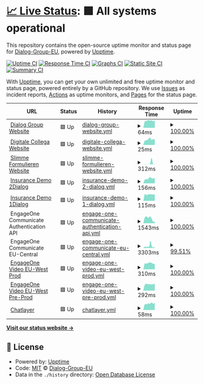 # [📈 Live Status](https://Dialog-Group-EU.github.io/uptime): <!--live status--> **🟩 All systems operational**

This repository contains the open-source uptime monitor and status page for [Dialog-Group-EU](https://Dialog-Group-EU.github.io/uptime), powered by [Upptime](https://github.com/upptime/upptime).

[![Uptime CI](https://github.com/Dialog-Group-EU/uptime/workflows/Uptime%20CI/badge.svg)](https://github.com/Dialog-Group-EU/uptime/actions?query=workflow%3A%22Uptime+CI%22)
[![Response Time CI](https://github.com/Dialog-Group-EU/uptime/workflows/Response%20Time%20CI/badge.svg)](https://github.com/Dialog-Group-EU/uptime/actions?query=workflow%3A%22Response+Time+CI%22)
[![Graphs CI](https://github.com/Dialog-Group-EU/uptime/workflows/Graphs%20CI/badge.svg)](https://github.com/Dialog-Group-EU/uptime/actions?query=workflow%3A%22Graphs+CI%22)
[![Static Site CI](https://github.com/Dialog-Group-EU/uptime/workflows/Static%20Site%20CI/badge.svg)](https://github.com/Dialog-Group-EU/uptime/actions?query=workflow%3A%22Static+Site+CI%22)
[![Summary CI](https://github.com/Dialog-Group-EU/uptime/workflows/Summary%20CI/badge.svg)](https://github.com/Dialog-Group-EU/uptime/actions?query=workflow%3A%22Summary+CI%22)

With [Upptime](https://upptime.js.org), you can get your own unlimited and free uptime monitor and status page, powered entirely by a GitHub repository. We use [Issues](https://github.com/Dialog-Group-EU/uptime/issues) as incident reports, [Actions](https://github.com/Dialog-Group-EU/uptime/actions) as uptime monitors, and [Pages](https://Dialog-Group-EU.github.io/uptime) for the status page.

<!--start: status pages-->
<!-- This summary is generated by Upptime (https://github.com/upptime/upptime) -->
<!-- Do not edit this manually, your changes will be overwritten -->
<!-- prettier-ignore -->
| URL | Status | History | Response Time | Uptime |
| --- | ------ | ------- | ------------- | ------ |
| <img alt="" src="https://icons.duckduckgo.com/ip3/dialoggroup.eu.ico" height="13"> [Dialog Group Website](https://dialoggroup.eu) | 🟩 Up | [dialog-group-website.yml](https://github.com/Dialog-Group-EU/uptime/commits/HEAD/history/dialog-group-website.yml) | <details><summary><img alt="Response time graph" src="./graphs/dialog-group-website/response-time-week.png" height="20"> 64ms</summary><br><a href="https://status.dialoggroup.eu/history/dialog-group-website"><img alt="Response time 130" src="https://img.shields.io/endpoint?url=https%3A%2F%2Fraw.githubusercontent.com%2FDialog-Group-EU%2Fuptime%2FHEAD%2Fapi%2Fdialog-group-website%2Fresponse-time.json"></a><br><a href="https://status.dialoggroup.eu/history/dialog-group-website"><img alt="24-hour response time 67" src="https://img.shields.io/endpoint?url=https%3A%2F%2Fraw.githubusercontent.com%2FDialog-Group-EU%2Fuptime%2FHEAD%2Fapi%2Fdialog-group-website%2Fresponse-time-day.json"></a><br><a href="https://status.dialoggroup.eu/history/dialog-group-website"><img alt="7-day response time 64" src="https://img.shields.io/endpoint?url=https%3A%2F%2Fraw.githubusercontent.com%2FDialog-Group-EU%2Fuptime%2FHEAD%2Fapi%2Fdialog-group-website%2Fresponse-time-week.json"></a><br><a href="https://status.dialoggroup.eu/history/dialog-group-website"><img alt="30-day response time 67" src="https://img.shields.io/endpoint?url=https%3A%2F%2Fraw.githubusercontent.com%2FDialog-Group-EU%2Fuptime%2FHEAD%2Fapi%2Fdialog-group-website%2Fresponse-time-month.json"></a><br><a href="https://status.dialoggroup.eu/history/dialog-group-website"><img alt="1-year response time 130" src="https://img.shields.io/endpoint?url=https%3A%2F%2Fraw.githubusercontent.com%2FDialog-Group-EU%2Fuptime%2FHEAD%2Fapi%2Fdialog-group-website%2Fresponse-time-year.json"></a></details> | <details><summary><a href="https://status.dialoggroup.eu/history/dialog-group-website">100.00%</a></summary><a href="https://status.dialoggroup.eu/history/dialog-group-website"><img alt="All-time uptime 99.99%" src="https://img.shields.io/endpoint?url=https%3A%2F%2Fraw.githubusercontent.com%2FDialog-Group-EU%2Fuptime%2FHEAD%2Fapi%2Fdialog-group-website%2Fuptime.json"></a><br><a href="https://status.dialoggroup.eu/history/dialog-group-website"><img alt="24-hour uptime 100.00%" src="https://img.shields.io/endpoint?url=https%3A%2F%2Fraw.githubusercontent.com%2FDialog-Group-EU%2Fuptime%2FHEAD%2Fapi%2Fdialog-group-website%2Fuptime-day.json"></a><br><a href="https://status.dialoggroup.eu/history/dialog-group-website"><img alt="7-day uptime 100.00%" src="https://img.shields.io/endpoint?url=https%3A%2F%2Fraw.githubusercontent.com%2FDialog-Group-EU%2Fuptime%2FHEAD%2Fapi%2Fdialog-group-website%2Fuptime-week.json"></a><br><a href="https://status.dialoggroup.eu/history/dialog-group-website"><img alt="30-day uptime 100.00%" src="https://img.shields.io/endpoint?url=https%3A%2F%2Fraw.githubusercontent.com%2FDialog-Group-EU%2Fuptime%2FHEAD%2Fapi%2Fdialog-group-website%2Fuptime-month.json"></a><br><a href="https://status.dialoggroup.eu/history/dialog-group-website"><img alt="1-year uptime 99.99%" src="https://img.shields.io/endpoint?url=https%3A%2F%2Fraw.githubusercontent.com%2FDialog-Group-EU%2Fuptime%2FHEAD%2Fapi%2Fdialog-group-website%2Fuptime-year.json"></a></details>
| <img alt="" src="https://icons.duckduckgo.com/ip3/digitalecollega.eu.ico" height="13"> [Digitale Collega Website](https://digitalecollega.eu) | 🟩 Up | [digitale-collega-website.yml](https://github.com/Dialog-Group-EU/uptime/commits/HEAD/history/digitale-collega-website.yml) | <details><summary><img alt="Response time graph" src="./graphs/digitale-collega-website/response-time-week.png" height="20"> 25ms</summary><br><a href="https://status.dialoggroup.eu/history/digitale-collega-website"><img alt="Response time 161" src="https://img.shields.io/endpoint?url=https%3A%2F%2Fraw.githubusercontent.com%2FDialog-Group-EU%2Fuptime%2FHEAD%2Fapi%2Fdigitale-collega-website%2Fresponse-time.json"></a><br><a href="https://status.dialoggroup.eu/history/digitale-collega-website"><img alt="24-hour response time 26" src="https://img.shields.io/endpoint?url=https%3A%2F%2Fraw.githubusercontent.com%2FDialog-Group-EU%2Fuptime%2FHEAD%2Fapi%2Fdigitale-collega-website%2Fresponse-time-day.json"></a><br><a href="https://status.dialoggroup.eu/history/digitale-collega-website"><img alt="7-day response time 25" src="https://img.shields.io/endpoint?url=https%3A%2F%2Fraw.githubusercontent.com%2FDialog-Group-EU%2Fuptime%2FHEAD%2Fapi%2Fdigitale-collega-website%2Fresponse-time-week.json"></a><br><a href="https://status.dialoggroup.eu/history/digitale-collega-website"><img alt="30-day response time 22" src="https://img.shields.io/endpoint?url=https%3A%2F%2Fraw.githubusercontent.com%2FDialog-Group-EU%2Fuptime%2FHEAD%2Fapi%2Fdigitale-collega-website%2Fresponse-time-month.json"></a><br><a href="https://status.dialoggroup.eu/history/digitale-collega-website"><img alt="1-year response time 161" src="https://img.shields.io/endpoint?url=https%3A%2F%2Fraw.githubusercontent.com%2FDialog-Group-EU%2Fuptime%2FHEAD%2Fapi%2Fdigitale-collega-website%2Fresponse-time-year.json"></a></details> | <details><summary><a href="https://status.dialoggroup.eu/history/digitale-collega-website">100.00%</a></summary><a href="https://status.dialoggroup.eu/history/digitale-collega-website"><img alt="All-time uptime 99.98%" src="https://img.shields.io/endpoint?url=https%3A%2F%2Fraw.githubusercontent.com%2FDialog-Group-EU%2Fuptime%2FHEAD%2Fapi%2Fdigitale-collega-website%2Fuptime.json"></a><br><a href="https://status.dialoggroup.eu/history/digitale-collega-website"><img alt="24-hour uptime 100.00%" src="https://img.shields.io/endpoint?url=https%3A%2F%2Fraw.githubusercontent.com%2FDialog-Group-EU%2Fuptime%2FHEAD%2Fapi%2Fdigitale-collega-website%2Fuptime-day.json"></a><br><a href="https://status.dialoggroup.eu/history/digitale-collega-website"><img alt="7-day uptime 100.00%" src="https://img.shields.io/endpoint?url=https%3A%2F%2Fraw.githubusercontent.com%2FDialog-Group-EU%2Fuptime%2FHEAD%2Fapi%2Fdigitale-collega-website%2Fuptime-week.json"></a><br><a href="https://status.dialoggroup.eu/history/digitale-collega-website"><img alt="30-day uptime 100.00%" src="https://img.shields.io/endpoint?url=https%3A%2F%2Fraw.githubusercontent.com%2FDialog-Group-EU%2Fuptime%2FHEAD%2Fapi%2Fdigitale-collega-website%2Fuptime-month.json"></a><br><a href="https://status.dialoggroup.eu/history/digitale-collega-website"><img alt="1-year uptime 99.98%" src="https://img.shields.io/endpoint?url=https%3A%2F%2Fraw.githubusercontent.com%2FDialog-Group-EU%2Fuptime%2FHEAD%2Fapi%2Fdigitale-collega-website%2Fuptime-year.json"></a></details>
| <img alt="" src="https://icons.duckduckgo.com/ip3/slimmeformulieren.eu.ico" height="13"> [Slimme Formulieren Website](https://slimmeformulieren.eu) | 🟩 Up | [slimme-formulieren-website.yml](https://github.com/Dialog-Group-EU/uptime/commits/HEAD/history/slimme-formulieren-website.yml) | <details><summary><img alt="Response time graph" src="./graphs/slimme-formulieren-website/response-time-week.png" height="20"> 312ms</summary><br><a href="https://status.dialoggroup.eu/history/slimme-formulieren-website"><img alt="Response time 139" src="https://img.shields.io/endpoint?url=https%3A%2F%2Fraw.githubusercontent.com%2FDialog-Group-EU%2Fuptime%2FHEAD%2Fapi%2Fslimme-formulieren-website%2Fresponse-time.json"></a><br><a href="https://status.dialoggroup.eu/history/slimme-formulieren-website"><img alt="24-hour response time 29" src="https://img.shields.io/endpoint?url=https%3A%2F%2Fraw.githubusercontent.com%2FDialog-Group-EU%2Fuptime%2FHEAD%2Fapi%2Fslimme-formulieren-website%2Fresponse-time-day.json"></a><br><a href="https://status.dialoggroup.eu/history/slimme-formulieren-website"><img alt="7-day response time 312" src="https://img.shields.io/endpoint?url=https%3A%2F%2Fraw.githubusercontent.com%2FDialog-Group-EU%2Fuptime%2FHEAD%2Fapi%2Fslimme-formulieren-website%2Fresponse-time-week.json"></a><br><a href="https://status.dialoggroup.eu/history/slimme-formulieren-website"><img alt="30-day response time 153" src="https://img.shields.io/endpoint?url=https%3A%2F%2Fraw.githubusercontent.com%2FDialog-Group-EU%2Fuptime%2FHEAD%2Fapi%2Fslimme-formulieren-website%2Fresponse-time-month.json"></a><br><a href="https://status.dialoggroup.eu/history/slimme-formulieren-website"><img alt="1-year response time 139" src="https://img.shields.io/endpoint?url=https%3A%2F%2Fraw.githubusercontent.com%2FDialog-Group-EU%2Fuptime%2FHEAD%2Fapi%2Fslimme-formulieren-website%2Fresponse-time-year.json"></a></details> | <details><summary><a href="https://status.dialoggroup.eu/history/slimme-formulieren-website">100.00%</a></summary><a href="https://status.dialoggroup.eu/history/slimme-formulieren-website"><img alt="All-time uptime 99.41%" src="https://img.shields.io/endpoint?url=https%3A%2F%2Fraw.githubusercontent.com%2FDialog-Group-EU%2Fuptime%2FHEAD%2Fapi%2Fslimme-formulieren-website%2Fuptime.json"></a><br><a href="https://status.dialoggroup.eu/history/slimme-formulieren-website"><img alt="24-hour uptime 100.00%" src="https://img.shields.io/endpoint?url=https%3A%2F%2Fraw.githubusercontent.com%2FDialog-Group-EU%2Fuptime%2FHEAD%2Fapi%2Fslimme-formulieren-website%2Fuptime-day.json"></a><br><a href="https://status.dialoggroup.eu/history/slimme-formulieren-website"><img alt="7-day uptime 100.00%" src="https://img.shields.io/endpoint?url=https%3A%2F%2Fraw.githubusercontent.com%2FDialog-Group-EU%2Fuptime%2FHEAD%2Fapi%2Fslimme-formulieren-website%2Fuptime-week.json"></a><br><a href="https://status.dialoggroup.eu/history/slimme-formulieren-website"><img alt="30-day uptime 100.00%" src="https://img.shields.io/endpoint?url=https%3A%2F%2Fraw.githubusercontent.com%2FDialog-Group-EU%2Fuptime%2FHEAD%2Fapi%2Fslimme-formulieren-website%2Fuptime-month.json"></a><br><a href="https://status.dialoggroup.eu/history/slimme-formulieren-website"><img alt="1-year uptime 99.41%" src="https://img.shields.io/endpoint?url=https%3A%2F%2Fraw.githubusercontent.com%2FDialog-Group-EU%2Fuptime%2FHEAD%2Fapi%2Fslimme-formulieren-website%2Fuptime-year.json"></a></details>
| <img alt="" src="https://icons.duckduckgo.com/ip3/insurance.2dialog.eu.ico" height="13"> [Insurance Demo 2Dialog](https://insurance.2dialog.eu) | 🟩 Up | [insurance-demo-2-dialog.yml](https://github.com/Dialog-Group-EU/uptime/commits/HEAD/history/insurance-demo-2-dialog.yml) | <details><summary><img alt="Response time graph" src="./graphs/insurance-demo-2-dialog/response-time-week.png" height="20"> 156ms</summary><br><a href="https://status.dialoggroup.eu/history/insurance-demo-2-dialog"><img alt="Response time 278" src="https://img.shields.io/endpoint?url=https%3A%2F%2Fraw.githubusercontent.com%2FDialog-Group-EU%2Fuptime%2FHEAD%2Fapi%2Finsurance-demo-2-dialog%2Fresponse-time.json"></a><br><a href="https://status.dialoggroup.eu/history/insurance-demo-2-dialog"><img alt="24-hour response time 174" src="https://img.shields.io/endpoint?url=https%3A%2F%2Fraw.githubusercontent.com%2FDialog-Group-EU%2Fuptime%2FHEAD%2Fapi%2Finsurance-demo-2-dialog%2Fresponse-time-day.json"></a><br><a href="https://status.dialoggroup.eu/history/insurance-demo-2-dialog"><img alt="7-day response time 156" src="https://img.shields.io/endpoint?url=https%3A%2F%2Fraw.githubusercontent.com%2FDialog-Group-EU%2Fuptime%2FHEAD%2Fapi%2Finsurance-demo-2-dialog%2Fresponse-time-week.json"></a><br><a href="https://status.dialoggroup.eu/history/insurance-demo-2-dialog"><img alt="30-day response time 136" src="https://img.shields.io/endpoint?url=https%3A%2F%2Fraw.githubusercontent.com%2FDialog-Group-EU%2Fuptime%2FHEAD%2Fapi%2Finsurance-demo-2-dialog%2Fresponse-time-month.json"></a><br><a href="https://status.dialoggroup.eu/history/insurance-demo-2-dialog"><img alt="1-year response time 278" src="https://img.shields.io/endpoint?url=https%3A%2F%2Fraw.githubusercontent.com%2FDialog-Group-EU%2Fuptime%2FHEAD%2Fapi%2Finsurance-demo-2-dialog%2Fresponse-time-year.json"></a></details> | <details><summary><a href="https://status.dialoggroup.eu/history/insurance-demo-2-dialog">100.00%</a></summary><a href="https://status.dialoggroup.eu/history/insurance-demo-2-dialog"><img alt="All-time uptime 99.97%" src="https://img.shields.io/endpoint?url=https%3A%2F%2Fraw.githubusercontent.com%2FDialog-Group-EU%2Fuptime%2FHEAD%2Fapi%2Finsurance-demo-2-dialog%2Fuptime.json"></a><br><a href="https://status.dialoggroup.eu/history/insurance-demo-2-dialog"><img alt="24-hour uptime 100.00%" src="https://img.shields.io/endpoint?url=https%3A%2F%2Fraw.githubusercontent.com%2FDialog-Group-EU%2Fuptime%2FHEAD%2Fapi%2Finsurance-demo-2-dialog%2Fuptime-day.json"></a><br><a href="https://status.dialoggroup.eu/history/insurance-demo-2-dialog"><img alt="7-day uptime 100.00%" src="https://img.shields.io/endpoint?url=https%3A%2F%2Fraw.githubusercontent.com%2FDialog-Group-EU%2Fuptime%2FHEAD%2Fapi%2Finsurance-demo-2-dialog%2Fuptime-week.json"></a><br><a href="https://status.dialoggroup.eu/history/insurance-demo-2-dialog"><img alt="30-day uptime 100.00%" src="https://img.shields.io/endpoint?url=https%3A%2F%2Fraw.githubusercontent.com%2FDialog-Group-EU%2Fuptime%2FHEAD%2Fapi%2Finsurance-demo-2-dialog%2Fuptime-month.json"></a><br><a href="https://status.dialoggroup.eu/history/insurance-demo-2-dialog"><img alt="1-year uptime 99.97%" src="https://img.shields.io/endpoint?url=https%3A%2F%2Fraw.githubusercontent.com%2FDialog-Group-EU%2Fuptime%2FHEAD%2Fapi%2Finsurance-demo-2-dialog%2Fuptime-year.json"></a></details>
| <img alt="" src="https://icons.duckduckgo.com/ip3/insurance.1dialog.eu.ico" height="13"> [Insurance Demo 1Dialog](https://insurance.1dialog.eu) | 🟩 Up | [insurance-demo-1-dialog.yml](https://github.com/Dialog-Group-EU/uptime/commits/HEAD/history/insurance-demo-1-dialog.yml) | <details><summary><img alt="Response time graph" src="./graphs/insurance-demo-1-dialog/response-time-week.png" height="20"> 115ms</summary><br><a href="https://status.dialoggroup.eu/history/insurance-demo-1-dialog"><img alt="Response time 220" src="https://img.shields.io/endpoint?url=https%3A%2F%2Fraw.githubusercontent.com%2FDialog-Group-EU%2Fuptime%2FHEAD%2Fapi%2Finsurance-demo-1-dialog%2Fresponse-time.json"></a><br><a href="https://status.dialoggroup.eu/history/insurance-demo-1-dialog"><img alt="24-hour response time 115" src="https://img.shields.io/endpoint?url=https%3A%2F%2Fraw.githubusercontent.com%2FDialog-Group-EU%2Fuptime%2FHEAD%2Fapi%2Finsurance-demo-1-dialog%2Fresponse-time-day.json"></a><br><a href="https://status.dialoggroup.eu/history/insurance-demo-1-dialog"><img alt="7-day response time 115" src="https://img.shields.io/endpoint?url=https%3A%2F%2Fraw.githubusercontent.com%2FDialog-Group-EU%2Fuptime%2FHEAD%2Fapi%2Finsurance-demo-1-dialog%2Fresponse-time-week.json"></a><br><a href="https://status.dialoggroup.eu/history/insurance-demo-1-dialog"><img alt="30-day response time 113" src="https://img.shields.io/endpoint?url=https%3A%2F%2Fraw.githubusercontent.com%2FDialog-Group-EU%2Fuptime%2FHEAD%2Fapi%2Finsurance-demo-1-dialog%2Fresponse-time-month.json"></a><br><a href="https://status.dialoggroup.eu/history/insurance-demo-1-dialog"><img alt="1-year response time 220" src="https://img.shields.io/endpoint?url=https%3A%2F%2Fraw.githubusercontent.com%2FDialog-Group-EU%2Fuptime%2FHEAD%2Fapi%2Finsurance-demo-1-dialog%2Fresponse-time-year.json"></a></details> | <details><summary><a href="https://status.dialoggroup.eu/history/insurance-demo-1-dialog">100.00%</a></summary><a href="https://status.dialoggroup.eu/history/insurance-demo-1-dialog"><img alt="All-time uptime 99.97%" src="https://img.shields.io/endpoint?url=https%3A%2F%2Fraw.githubusercontent.com%2FDialog-Group-EU%2Fuptime%2FHEAD%2Fapi%2Finsurance-demo-1-dialog%2Fuptime.json"></a><br><a href="https://status.dialoggroup.eu/history/insurance-demo-1-dialog"><img alt="24-hour uptime 100.00%" src="https://img.shields.io/endpoint?url=https%3A%2F%2Fraw.githubusercontent.com%2FDialog-Group-EU%2Fuptime%2FHEAD%2Fapi%2Finsurance-demo-1-dialog%2Fuptime-day.json"></a><br><a href="https://status.dialoggroup.eu/history/insurance-demo-1-dialog"><img alt="7-day uptime 100.00%" src="https://img.shields.io/endpoint?url=https%3A%2F%2Fraw.githubusercontent.com%2FDialog-Group-EU%2Fuptime%2FHEAD%2Fapi%2Finsurance-demo-1-dialog%2Fuptime-week.json"></a><br><a href="https://status.dialoggroup.eu/history/insurance-demo-1-dialog"><img alt="30-day uptime 100.00%" src="https://img.shields.io/endpoint?url=https%3A%2F%2Fraw.githubusercontent.com%2FDialog-Group-EU%2Fuptime%2FHEAD%2Fapi%2Finsurance-demo-1-dialog%2Fuptime-month.json"></a><br><a href="https://status.dialoggroup.eu/history/insurance-demo-1-dialog"><img alt="1-year uptime 99.97%" src="https://img.shields.io/endpoint?url=https%3A%2F%2Fraw.githubusercontent.com%2FDialog-Group-EU%2Fuptime%2FHEAD%2Fapi%2Finsurance-demo-1-dialog%2Fuptime-year.json"></a></details>
| <img alt="" src="https://icons.duckduckgo.com/ip3/precisely.com.ico" height="13"> EngageOne Communicate Authentication API | 🟩 Up | [engage-one-communicate-authentication-api.yml](https://github.com/Dialog-Group-EU/uptime/commits/HEAD/history/engage-one-communicate-authentication-api.yml) | <details><summary><img alt="Response time graph" src="./graphs/engage-one-communicate-authentication-api/response-time-week.png" height="20"> 1543ms</summary><br><a href="https://status.dialoggroup.eu/history/engage-one-communicate-authentication-api"><img alt="Response time 979" src="https://img.shields.io/endpoint?url=https%3A%2F%2Fraw.githubusercontent.com%2FDialog-Group-EU%2Fuptime%2FHEAD%2Fapi%2Fengage-one-communicate-authentication-api%2Fresponse-time.json"></a><br><a href="https://status.dialoggroup.eu/history/engage-one-communicate-authentication-api"><img alt="24-hour response time 588" src="https://img.shields.io/endpoint?url=https%3A%2F%2Fraw.githubusercontent.com%2FDialog-Group-EU%2Fuptime%2FHEAD%2Fapi%2Fengage-one-communicate-authentication-api%2Fresponse-time-day.json"></a><br><a href="https://status.dialoggroup.eu/history/engage-one-communicate-authentication-api"><img alt="7-day response time 1543" src="https://img.shields.io/endpoint?url=https%3A%2F%2Fraw.githubusercontent.com%2FDialog-Group-EU%2Fuptime%2FHEAD%2Fapi%2Fengage-one-communicate-authentication-api%2Fresponse-time-week.json"></a><br><a href="https://status.dialoggroup.eu/history/engage-one-communicate-authentication-api"><img alt="30-day response time 1186" src="https://img.shields.io/endpoint?url=https%3A%2F%2Fraw.githubusercontent.com%2FDialog-Group-EU%2Fuptime%2FHEAD%2Fapi%2Fengage-one-communicate-authentication-api%2Fresponse-time-month.json"></a><br><a href="https://status.dialoggroup.eu/history/engage-one-communicate-authentication-api"><img alt="1-year response time 979" src="https://img.shields.io/endpoint?url=https%3A%2F%2Fraw.githubusercontent.com%2FDialog-Group-EU%2Fuptime%2FHEAD%2Fapi%2Fengage-one-communicate-authentication-api%2Fresponse-time-year.json"></a></details> | <details><summary><a href="https://status.dialoggroup.eu/history/engage-one-communicate-authentication-api">100.00%</a></summary><a href="https://status.dialoggroup.eu/history/engage-one-communicate-authentication-api"><img alt="All-time uptime 99.94%" src="https://img.shields.io/endpoint?url=https%3A%2F%2Fraw.githubusercontent.com%2FDialog-Group-EU%2Fuptime%2FHEAD%2Fapi%2Fengage-one-communicate-authentication-api%2Fuptime.json"></a><br><a href="https://status.dialoggroup.eu/history/engage-one-communicate-authentication-api"><img alt="24-hour uptime 100.00%" src="https://img.shields.io/endpoint?url=https%3A%2F%2Fraw.githubusercontent.com%2FDialog-Group-EU%2Fuptime%2FHEAD%2Fapi%2Fengage-one-communicate-authentication-api%2Fuptime-day.json"></a><br><a href="https://status.dialoggroup.eu/history/engage-one-communicate-authentication-api"><img alt="7-day uptime 100.00%" src="https://img.shields.io/endpoint?url=https%3A%2F%2Fraw.githubusercontent.com%2FDialog-Group-EU%2Fuptime%2FHEAD%2Fapi%2Fengage-one-communicate-authentication-api%2Fuptime-week.json"></a><br><a href="https://status.dialoggroup.eu/history/engage-one-communicate-authentication-api"><img alt="30-day uptime 100.00%" src="https://img.shields.io/endpoint?url=https%3A%2F%2Fraw.githubusercontent.com%2FDialog-Group-EU%2Fuptime%2FHEAD%2Fapi%2Fengage-one-communicate-authentication-api%2Fuptime-month.json"></a><br><a href="https://status.dialoggroup.eu/history/engage-one-communicate-authentication-api"><img alt="1-year uptime 99.94%" src="https://img.shields.io/endpoint?url=https%3A%2F%2Fraw.githubusercontent.com%2FDialog-Group-EU%2Fuptime%2FHEAD%2Fapi%2Fengage-one-communicate-authentication-api%2Fuptime-year.json"></a></details>
| <img alt="" src="https://icons.duckduckgo.com/ip3/precisely.com.ico" height="13"> EngageOne Communicate EU-Central | 🟩 Up | [engage-one-communicate-eu-central.yml](https://github.com/Dialog-Group-EU/uptime/commits/HEAD/history/engage-one-communicate-eu-central.yml) | <details><summary><img alt="Response time graph" src="./graphs/engage-one-communicate-eu-central/response-time-week.png" height="20"> 3303ms</summary><br><a href="https://status.dialoggroup.eu/history/engage-one-communicate-eu-central"><img alt="Response time 3253" src="https://img.shields.io/endpoint?url=https%3A%2F%2Fraw.githubusercontent.com%2FDialog-Group-EU%2Fuptime%2FHEAD%2Fapi%2Fengage-one-communicate-eu-central%2Fresponse-time.json"></a><br><a href="https://status.dialoggroup.eu/history/engage-one-communicate-eu-central"><img alt="24-hour response time 1658" src="https://img.shields.io/endpoint?url=https%3A%2F%2Fraw.githubusercontent.com%2FDialog-Group-EU%2Fuptime%2FHEAD%2Fapi%2Fengage-one-communicate-eu-central%2Fresponse-time-day.json"></a><br><a href="https://status.dialoggroup.eu/history/engage-one-communicate-eu-central"><img alt="7-day response time 3303" src="https://img.shields.io/endpoint?url=https%3A%2F%2Fraw.githubusercontent.com%2FDialog-Group-EU%2Fuptime%2FHEAD%2Fapi%2Fengage-one-communicate-eu-central%2Fresponse-time-week.json"></a><br><a href="https://status.dialoggroup.eu/history/engage-one-communicate-eu-central"><img alt="30-day response time 2889" src="https://img.shields.io/endpoint?url=https%3A%2F%2Fraw.githubusercontent.com%2FDialog-Group-EU%2Fuptime%2FHEAD%2Fapi%2Fengage-one-communicate-eu-central%2Fresponse-time-month.json"></a><br><a href="https://status.dialoggroup.eu/history/engage-one-communicate-eu-central"><img alt="1-year response time 3253" src="https://img.shields.io/endpoint?url=https%3A%2F%2Fraw.githubusercontent.com%2FDialog-Group-EU%2Fuptime%2FHEAD%2Fapi%2Fengage-one-communicate-eu-central%2Fresponse-time-year.json"></a></details> | <details><summary><a href="https://status.dialoggroup.eu/history/engage-one-communicate-eu-central">99.51%</a></summary><a href="https://status.dialoggroup.eu/history/engage-one-communicate-eu-central"><img alt="All-time uptime 99.84%" src="https://img.shields.io/endpoint?url=https%3A%2F%2Fraw.githubusercontent.com%2FDialog-Group-EU%2Fuptime%2FHEAD%2Fapi%2Fengage-one-communicate-eu-central%2Fuptime.json"></a><br><a href="https://status.dialoggroup.eu/history/engage-one-communicate-eu-central"><img alt="24-hour uptime 100.00%" src="https://img.shields.io/endpoint?url=https%3A%2F%2Fraw.githubusercontent.com%2FDialog-Group-EU%2Fuptime%2FHEAD%2Fapi%2Fengage-one-communicate-eu-central%2Fuptime-day.json"></a><br><a href="https://status.dialoggroup.eu/history/engage-one-communicate-eu-central"><img alt="7-day uptime 99.51%" src="https://img.shields.io/endpoint?url=https%3A%2F%2Fraw.githubusercontent.com%2FDialog-Group-EU%2Fuptime%2FHEAD%2Fapi%2Fengage-one-communicate-eu-central%2Fuptime-week.json"></a><br><a href="https://status.dialoggroup.eu/history/engage-one-communicate-eu-central"><img alt="30-day uptime 99.85%" src="https://img.shields.io/endpoint?url=https%3A%2F%2Fraw.githubusercontent.com%2FDialog-Group-EU%2Fuptime%2FHEAD%2Fapi%2Fengage-one-communicate-eu-central%2Fuptime-month.json"></a><br><a href="https://status.dialoggroup.eu/history/engage-one-communicate-eu-central"><img alt="1-year uptime 99.84%" src="https://img.shields.io/endpoint?url=https%3A%2F%2Fraw.githubusercontent.com%2FDialog-Group-EU%2Fuptime%2FHEAD%2Fapi%2Fengage-one-communicate-eu-central%2Fuptime-year.json"></a></details>
| <img alt="" src="https://icons.duckduckgo.com/ip3/precisely.com.ico" height="13"> [EngageOne Video EU-West Prod](https://eu-west-1-mt-prod2.engageone.video/statuscheck/videoPlayer.php) | 🟩 Up | [engage-one-video-eu-west-prod.yml](https://github.com/Dialog-Group-EU/uptime/commits/HEAD/history/engage-one-video-eu-west-prod.yml) | <details><summary><img alt="Response time graph" src="./graphs/engage-one-video-eu-west-prod/response-time-week.png" height="20"> 310ms</summary><br><a href="https://status.dialoggroup.eu/history/engage-one-video-eu-west-prod"><img alt="Response time 333" src="https://img.shields.io/endpoint?url=https%3A%2F%2Fraw.githubusercontent.com%2FDialog-Group-EU%2Fuptime%2FHEAD%2Fapi%2Fengage-one-video-eu-west-prod%2Fresponse-time.json"></a><br><a href="https://status.dialoggroup.eu/history/engage-one-video-eu-west-prod"><img alt="24-hour response time 268" src="https://img.shields.io/endpoint?url=https%3A%2F%2Fraw.githubusercontent.com%2FDialog-Group-EU%2Fuptime%2FHEAD%2Fapi%2Fengage-one-video-eu-west-prod%2Fresponse-time-day.json"></a><br><a href="https://status.dialoggroup.eu/history/engage-one-video-eu-west-prod"><img alt="7-day response time 310" src="https://img.shields.io/endpoint?url=https%3A%2F%2Fraw.githubusercontent.com%2FDialog-Group-EU%2Fuptime%2FHEAD%2Fapi%2Fengage-one-video-eu-west-prod%2Fresponse-time-week.json"></a><br><a href="https://status.dialoggroup.eu/history/engage-one-video-eu-west-prod"><img alt="30-day response time 355" src="https://img.shields.io/endpoint?url=https%3A%2F%2Fraw.githubusercontent.com%2FDialog-Group-EU%2Fuptime%2FHEAD%2Fapi%2Fengage-one-video-eu-west-prod%2Fresponse-time-month.json"></a><br><a href="https://status.dialoggroup.eu/history/engage-one-video-eu-west-prod"><img alt="1-year response time 333" src="https://img.shields.io/endpoint?url=https%3A%2F%2Fraw.githubusercontent.com%2FDialog-Group-EU%2Fuptime%2FHEAD%2Fapi%2Fengage-one-video-eu-west-prod%2Fresponse-time-year.json"></a></details> | <details><summary><a href="https://status.dialoggroup.eu/history/engage-one-video-eu-west-prod">100.00%</a></summary><a href="https://status.dialoggroup.eu/history/engage-one-video-eu-west-prod"><img alt="All-time uptime 97.60%" src="https://img.shields.io/endpoint?url=https%3A%2F%2Fraw.githubusercontent.com%2FDialog-Group-EU%2Fuptime%2FHEAD%2Fapi%2Fengage-one-video-eu-west-prod%2Fuptime.json"></a><br><a href="https://status.dialoggroup.eu/history/engage-one-video-eu-west-prod"><img alt="24-hour uptime 100.00%" src="https://img.shields.io/endpoint?url=https%3A%2F%2Fraw.githubusercontent.com%2FDialog-Group-EU%2Fuptime%2FHEAD%2Fapi%2Fengage-one-video-eu-west-prod%2Fuptime-day.json"></a><br><a href="https://status.dialoggroup.eu/history/engage-one-video-eu-west-prod"><img alt="7-day uptime 100.00%" src="https://img.shields.io/endpoint?url=https%3A%2F%2Fraw.githubusercontent.com%2FDialog-Group-EU%2Fuptime%2FHEAD%2Fapi%2Fengage-one-video-eu-west-prod%2Fuptime-week.json"></a><br><a href="https://status.dialoggroup.eu/history/engage-one-video-eu-west-prod"><img alt="30-day uptime 100.00%" src="https://img.shields.io/endpoint?url=https%3A%2F%2Fraw.githubusercontent.com%2FDialog-Group-EU%2Fuptime%2FHEAD%2Fapi%2Fengage-one-video-eu-west-prod%2Fuptime-month.json"></a><br><a href="https://status.dialoggroup.eu/history/engage-one-video-eu-west-prod"><img alt="1-year uptime 97.60%" src="https://img.shields.io/endpoint?url=https%3A%2F%2Fraw.githubusercontent.com%2FDialog-Group-EU%2Fuptime%2FHEAD%2Fapi%2Fengage-one-video-eu-west-prod%2Fuptime-year.json"></a></details>
| <img alt="" src="https://icons.duckduckgo.com/ip3/precisely.com.ico" height="13"> [EngageOne Video EU-West Pre-Prod](https://eu-west-1-mt-preprod2.engageone.video/statuscheck/videoPlayer.php) | 🟩 Up | [engage-one-video-eu-west-pre-prod.yml](https://github.com/Dialog-Group-EU/uptime/commits/HEAD/history/engage-one-video-eu-west-pre-prod.yml) | <details><summary><img alt="Response time graph" src="./graphs/engage-one-video-eu-west-pre-prod/response-time-week.png" height="20"> 292ms</summary><br><a href="https://status.dialoggroup.eu/history/engage-one-video-eu-west-pre-prod"><img alt="Response time 290" src="https://img.shields.io/endpoint?url=https%3A%2F%2Fraw.githubusercontent.com%2FDialog-Group-EU%2Fuptime%2FHEAD%2Fapi%2Fengage-one-video-eu-west-pre-prod%2Fresponse-time.json"></a><br><a href="https://status.dialoggroup.eu/history/engage-one-video-eu-west-pre-prod"><img alt="24-hour response time 315" src="https://img.shields.io/endpoint?url=https%3A%2F%2Fraw.githubusercontent.com%2FDialog-Group-EU%2Fuptime%2FHEAD%2Fapi%2Fengage-one-video-eu-west-pre-prod%2Fresponse-time-day.json"></a><br><a href="https://status.dialoggroup.eu/history/engage-one-video-eu-west-pre-prod"><img alt="7-day response time 292" src="https://img.shields.io/endpoint?url=https%3A%2F%2Fraw.githubusercontent.com%2FDialog-Group-EU%2Fuptime%2FHEAD%2Fapi%2Fengage-one-video-eu-west-pre-prod%2Fresponse-time-week.json"></a><br><a href="https://status.dialoggroup.eu/history/engage-one-video-eu-west-pre-prod"><img alt="30-day response time 298" src="https://img.shields.io/endpoint?url=https%3A%2F%2Fraw.githubusercontent.com%2FDialog-Group-EU%2Fuptime%2FHEAD%2Fapi%2Fengage-one-video-eu-west-pre-prod%2Fresponse-time-month.json"></a><br><a href="https://status.dialoggroup.eu/history/engage-one-video-eu-west-pre-prod"><img alt="1-year response time 290" src="https://img.shields.io/endpoint?url=https%3A%2F%2Fraw.githubusercontent.com%2FDialog-Group-EU%2Fuptime%2FHEAD%2Fapi%2Fengage-one-video-eu-west-pre-prod%2Fresponse-time-year.json"></a></details> | <details><summary><a href="https://status.dialoggroup.eu/history/engage-one-video-eu-west-pre-prod">100.00%</a></summary><a href="https://status.dialoggroup.eu/history/engage-one-video-eu-west-pre-prod"><img alt="All-time uptime 100.00%" src="https://img.shields.io/endpoint?url=https%3A%2F%2Fraw.githubusercontent.com%2FDialog-Group-EU%2Fuptime%2FHEAD%2Fapi%2Fengage-one-video-eu-west-pre-prod%2Fuptime.json"></a><br><a href="https://status.dialoggroup.eu/history/engage-one-video-eu-west-pre-prod"><img alt="24-hour uptime 100.00%" src="https://img.shields.io/endpoint?url=https%3A%2F%2Fraw.githubusercontent.com%2FDialog-Group-EU%2Fuptime%2FHEAD%2Fapi%2Fengage-one-video-eu-west-pre-prod%2Fuptime-day.json"></a><br><a href="https://status.dialoggroup.eu/history/engage-one-video-eu-west-pre-prod"><img alt="7-day uptime 100.00%" src="https://img.shields.io/endpoint?url=https%3A%2F%2Fraw.githubusercontent.com%2FDialog-Group-EU%2Fuptime%2FHEAD%2Fapi%2Fengage-one-video-eu-west-pre-prod%2Fuptime-week.json"></a><br><a href="https://status.dialoggroup.eu/history/engage-one-video-eu-west-pre-prod"><img alt="30-day uptime 100.00%" src="https://img.shields.io/endpoint?url=https%3A%2F%2Fraw.githubusercontent.com%2FDialog-Group-EU%2Fuptime%2FHEAD%2Fapi%2Fengage-one-video-eu-west-pre-prod%2Fuptime-month.json"></a><br><a href="https://status.dialoggroup.eu/history/engage-one-video-eu-west-pre-prod"><img alt="1-year uptime 100.00%" src="https://img.shields.io/endpoint?url=https%3A%2F%2Fraw.githubusercontent.com%2FDialog-Group-EU%2Fuptime%2FHEAD%2Fapi%2Fengage-one-video-eu-west-pre-prod%2Fuptime-year.json"></a></details>
| <img alt="" src="https://icons.duckduckgo.com/ip3/docs.chatlayer.ai.ico" height="13"> [Chatlayer](https://api.chatlayer.ai) | 🟩 Up | [chatlayer.yml](https://github.com/Dialog-Group-EU/uptime/commits/HEAD/history/chatlayer.yml) | <details><summary><img alt="Response time graph" src="./graphs/chatlayer/response-time-week.png" height="20"> 58ms</summary><br><a href="https://status.dialoggroup.eu/history/chatlayer"><img alt="Response time 89" src="https://img.shields.io/endpoint?url=https%3A%2F%2Fraw.githubusercontent.com%2FDialog-Group-EU%2Fuptime%2FHEAD%2Fapi%2Fchatlayer%2Fresponse-time.json"></a><br><a href="https://status.dialoggroup.eu/history/chatlayer"><img alt="24-hour response time 63" src="https://img.shields.io/endpoint?url=https%3A%2F%2Fraw.githubusercontent.com%2FDialog-Group-EU%2Fuptime%2FHEAD%2Fapi%2Fchatlayer%2Fresponse-time-day.json"></a><br><a href="https://status.dialoggroup.eu/history/chatlayer"><img alt="7-day response time 58" src="https://img.shields.io/endpoint?url=https%3A%2F%2Fraw.githubusercontent.com%2FDialog-Group-EU%2Fuptime%2FHEAD%2Fapi%2Fchatlayer%2Fresponse-time-week.json"></a><br><a href="https://status.dialoggroup.eu/history/chatlayer"><img alt="30-day response time 52" src="https://img.shields.io/endpoint?url=https%3A%2F%2Fraw.githubusercontent.com%2FDialog-Group-EU%2Fuptime%2FHEAD%2Fapi%2Fchatlayer%2Fresponse-time-month.json"></a><br><a href="https://status.dialoggroup.eu/history/chatlayer"><img alt="1-year response time 89" src="https://img.shields.io/endpoint?url=https%3A%2F%2Fraw.githubusercontent.com%2FDialog-Group-EU%2Fuptime%2FHEAD%2Fapi%2Fchatlayer%2Fresponse-time-year.json"></a></details> | <details><summary><a href="https://status.dialoggroup.eu/history/chatlayer">100.00%</a></summary><a href="https://status.dialoggroup.eu/history/chatlayer"><img alt="All-time uptime 99.97%" src="https://img.shields.io/endpoint?url=https%3A%2F%2Fraw.githubusercontent.com%2FDialog-Group-EU%2Fuptime%2FHEAD%2Fapi%2Fchatlayer%2Fuptime.json"></a><br><a href="https://status.dialoggroup.eu/history/chatlayer"><img alt="24-hour uptime 100.00%" src="https://img.shields.io/endpoint?url=https%3A%2F%2Fraw.githubusercontent.com%2FDialog-Group-EU%2Fuptime%2FHEAD%2Fapi%2Fchatlayer%2Fuptime-day.json"></a><br><a href="https://status.dialoggroup.eu/history/chatlayer"><img alt="7-day uptime 100.00%" src="https://img.shields.io/endpoint?url=https%3A%2F%2Fraw.githubusercontent.com%2FDialog-Group-EU%2Fuptime%2FHEAD%2Fapi%2Fchatlayer%2Fuptime-week.json"></a><br><a href="https://status.dialoggroup.eu/history/chatlayer"><img alt="30-day uptime 99.91%" src="https://img.shields.io/endpoint?url=https%3A%2F%2Fraw.githubusercontent.com%2FDialog-Group-EU%2Fuptime%2FHEAD%2Fapi%2Fchatlayer%2Fuptime-month.json"></a><br><a href="https://status.dialoggroup.eu/history/chatlayer"><img alt="1-year uptime 99.97%" src="https://img.shields.io/endpoint?url=https%3A%2F%2Fraw.githubusercontent.com%2FDialog-Group-EU%2Fuptime%2FHEAD%2Fapi%2Fchatlayer%2Fuptime-year.json"></a></details>

<!--end: status pages-->

[**Visit our status website →**](https://Dialog-Group-EU.github.io/uptime)

## 📄 License

- Powered by: [Upptime](https://github.com/upptime/upptime)
- Code: [MIT](./LICENSE) © [Dialog-Group-EU](https://Dialog-Group-EU.github.io/uptime)
- Data in the `./history` directory: [Open Database License](https://opendatacommons.org/licenses/odbl/1-0/)

